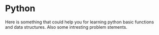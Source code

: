 # Python
Here is something that could help you for learning python basic functions and data structures. Also some  intresting problem stements.
